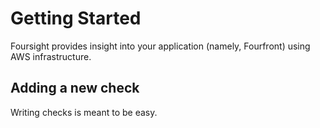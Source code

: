 # Getting Started #

Foursight provides insight into your application (namely, Fourfront) using AWS infrastructure.

## Adding a new check
Writing checks is meant to be easy. 
